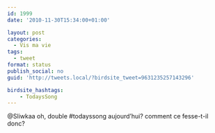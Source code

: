 ```yaml
---
id: 1999
date: '2010-11-30T15:34:00+01:00'

layout: post
categories:
  - Vis ma vie
tags:
  - tweet
format: status
publish_social: no
guid: 'http://tweets.local/?birdsite_tweet=9631235257143296'

birdsite_hashtags:
    - TodaysSong
---
```


@Sliwkaa oh, double #todayssong aujourd’hui? comment ce fesse-t-il donc?